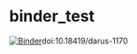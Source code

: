 # binder_test

[![Binder](https://mybinder.org/badge_logo.svg)](https://mybinder.org/v2/gh/marc310896/binder_test/HEAD)doi:10.18419/darus-1170
